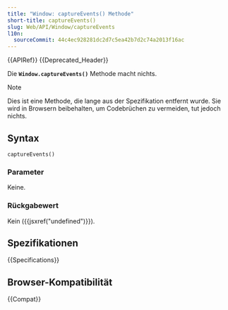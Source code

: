 ```yaml
---
title: "Window: captureEvents() Methode"
short-title: captureEvents()
slug: Web/API/Window/captureEvents
l10n:
  sourceCommit: 44c4ec928281dc2d7c5ea42b7d2c74a2013f16ac
---
```


{{APIRef}} {{Deprecated_Header}}

Die **`Window.captureEvents()`** Methode macht nichts.

> [!NOTE]
> Dies ist eine Methode, die lange aus der Spezifikation entfernt wurde. Sie wird in Browsern beibehalten, um Codebrüchen zu vermeiden, tut jedoch nichts.

## Syntax

```js-nolint
captureEvents()
```

### Parameter

Keine.

### Rückgabewert

Kein ({{jsxref("undefined")}}).

## Spezifikationen

{{Specifications}}

## Browser-Kompatibilität

{{Compat}}

